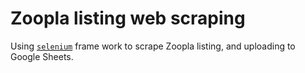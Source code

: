 # Zoopla listing web scraping

Using [`selenium`](http://www.seleniumhq.org/) frame work to scrape Zoopla listing, and uploading to Google Sheets.
